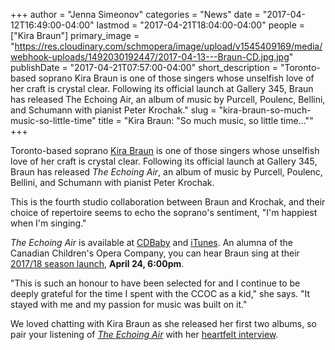 +++
author = "Jenna Simeonov"
categories = "News"
date = "2017-04-12T16:49:00-04:00"
lastmod = "2017-04-21T18:04:00-04:00"
people = ["Kira Braun"]
primary_image = "https://res.cloudinary.com/schmopera/image/upload/v1545409169/media/webhook-uploads/1492030192447/2017-04-13---Braun-CD.jpg.jpg"
publishDate = "2017-04-21T07:57:00-04:00"
short_description = "Toronto-based soprano Kira Braun is one of those singers whose unselfish love of her craft is crystal clear. Following its official launch at Gallery 345, Braun has released The Echoing Air, an album of music by Purcell, Poulenc, Bellini, and Schumann with pianist Peter Krochak."
slug = "kira-braun-so-much-music-so-little-time"
title = "Kira Braun: &quot;So much music, so little time...&quot;"
+++

Toronto-based soprano [Kira Braun](/kira-braun-im-happiest-when-im-singing/) is one of those singers whose unselfish love of her craft is crystal clear. Following its official launch at Gallery 345, Braun has released *The Echoing Air*, an album of music by Purcell, Poulenc, Bellini, and Schumann with pianist Peter Krochak.

This is the fourth studio collaboration between Braun and Krochak, and their choice of repertoire seems to echo the soprano's sentiment, "I'm happiest when I'm singing."

*The Echoing Air* is available at [CDBaby](https://www.cdbaby.com/cd/kirabraunsoprano3) and [iTunes](https://itun.es/ca/SPj6ib). An alumna of the Canadian Children's Opera Company, you can hear Braun sing at their [2017/18 season launch](http://www.evite.com/event/0020BMIEK66K7U55OEPHDL6PQAKNR4/rsvp), **April 24, 6:00pm**. 

"This is such an honour to have been selected for and I continue to be deeply grateful for the time I spent with the CCOC as a kid," she says. "It stayed with me and my passion for music was built on it."

We loved chatting with Kira Braun as she released her first two albums, so pair your listening of [*The Echoing Air*](https://itun.es/ca/SPj6ib) with her [heartfelt interview](/kira-braun-im-happiest-when-im-singing/).
